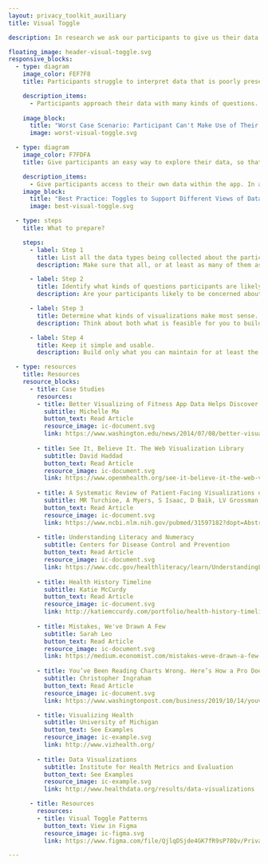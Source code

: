 ```yaml
---
layout: privacy_toolkit_auxiliary
title: Visual Toggle

description: In research we ask our participants to give us their data. Moreover, many studies have no data deletion date, so participants must trust researchers to guard their data in perpetuity. This is a big ask from participants--but what are we giving them in return? Researchers should give participants access to their own data. This practice follows the basic research principles of beneficence and respect for autonomy. In addition, if participants derive value from participating, they are more likely to stay in the study.  <br /> <br /> But don’t stop at giving participants access to their data. Help them make use of their data by giving them more than one way of viewing it. Let participants explore data in different ways to gain insights about their health. Allow participants to easily switch back and forth between different views of the data. And be upfront about the limits of the data. Make sure to tell participants that their research data cannot be used for medical self-management without the input of a medical provider.

floating_image: header-visual-toggle.svg
responsive_blocks:
  - type: diagram
    image_color: FEF7F8
    title: Participants struggle to interpret data that is poorly presented.

    description_items:
      - Participants approach their data with many kinds of questions. Presenting data in the wrong format makes it more difficult for them to answer those questions. For instance, presenting stepcount data only over the last week, or as a daily number, makes it more difficult for participants to identify trends.
      
    image_block:
      title: "Worst Case Scenario: Participant Can't Make Use of Their Data"
      image: worst-visual-toggle.svg

  - type: diagram
    image_color: F7FDFA
    title: Give participants an easy way to explore their data, so that they benefit from participating in the study.

    description_items:
      - Give participants access to their own data within the app. In addition, build ways for participants to explore their data. Think about the kinds of questions participants might want to answer. Help participants explore correlations between different data types and view data over different time frames. And keep the interface simple, so it is easy to use.  
    image_block:
      title: "Best Practice: Toggles to Support Different Views of Data"
      image: best-visual-toggle.svg

  - type: steps
    title: What to prepare?

    steps:
      - label: Step 1
        title: List all the data types being collected about the participant.
        description: Make sure that all, or at least as many of them as possible, are accessible by participants. 

      - label: Step 2
        title: Identify what kinds of questions participants are likely to have.
        description: Are your participants likely to be concerned about trends over time? What about what symptoms happen at the same time? Think through the different kinds of questions you anticipate your participants will have. Do some user research to find out what kinds of things participants want to know.    

      - label: Step 3
        title: Determine what kinds of visualizations make most sense.
        description: Think about both what is feasible for you to build and what your participants will be able to understand. Remember that many adults struggle with reading graphs, so offer options that are not graphs (like timelines of numbers). In addition, since many people have low graph literacy, choose common graph formats that people are more likely to be familiar with. Think about what axes and scales will make most sense for your users. For example, users may be less familiar with things like logarithmic scales. However, remember that some data types should be represented as raw numbers, while other types may need to be normalized or transformed in some way in order to be more easily understood.    

      - label: Step 4
        title: Keep it simple and usable.
        description: Build only what you can maintain for at least the length of the study. Although you should offer more than one option for exploring data, you don’t need to reinvent R or Excel. Instead, keep your eye on simplicity and ease of use. Small and fine-grained controls can be hard to use on a phone. Strike a balance between making visualizations informative and stripping out unnecessary detail. If needed, consider a web interface for more complex data exploration. And don’t forget to do user testing to make sure your interface is usable!    

  - type: resources
    title: Resources
    resource_blocks:
      - title: Case Studies
        resources:
        - title: Better Visualizing of Fitness App Data Helps Discover Trends, Reach Goals
          subtitle: Michelle Ma
          button_text: Read Article
          resource_image: ic-document.svg
          link: https://www.washington.edu/news/2014/07/08/better-visualizing-of-fitness-app-data-helps-discover-trends-reach-goals/
          
        - title: See It, Believe It. The Web Visualization Library
          subtitle: David Haddad
          button_text: Read Article
          resource_image: ic-document.svg
          link: https://www.openmhealth.org/see-it-believe-it-the-web-visualization-library/  
          
        - title: A Systematic Review of Patient-Facing Visualizations of Personal Health Data
          subtitle: MR Turchioe, A Myers, S Isaac, D Baik, LV Grossman, JS Ancker, RM Creber
          button_text: Read Article
          resource_image: ic-document.svg
          link: https://www.ncbi.nlm.nih.gov/pubmed/31597182?dopt=Abstract   
          
        - title: Understanding Literacy and Numeracy
          subtitle: Centers for Disease Control and Prevention
          button_text: Read Article
          resource_image: ic-document.svg
          link: https://www.cdc.gov/healthliteracy/learn/UnderstandingLiteracy.html   
          
        - title: Health History Timeline
          subtitle: Katie McCurdy
          button_text: Read Article
          resource_image: ic-document.svg
          link: http://katiemccurdy.com/portfolio/health-history-timeline/
          
        - title: Mistakes, We've Drawn A Few
          subtitle: Sarah Leo
          button_text: Read Article
          resource_image: ic-document.svg
          link: https://medium.economist.com/mistakes-weve-drawn-a-few-8cdd8a42d368
 
        - title: You’ve Been Reading Charts Wrong. Here’s How a Pro Does It.
          subtitle: Christopher Ingraham
          button_text: Read Article
          resource_image: ic-document.svg
          link: https://www.washingtonpost.com/business/2019/10/14/youve-been-reading-charts-wrong-heres-how-pro-does-it/ 

        - title: Visualizing Health
          subtitle: University of Michigan
          button_text: See Examples
          resource_image: ic-example.svg
          link: http://www.vizhealth.org/
          
        - title: Data Visualizations
          subtitle: Institute for Health Metrics and Evaluation
          button_text: See Examples
          resource_image: ic-example.svg
          link: http://www.healthdata.org/results/data-visualizations

      - title: Resources
        resources:
        - title: Visual Toggle Patterns
          button_text: View in Figma
          resource_image: ic-figma.svg
          link: https://www.figma.com/file/QjlqDSjde4GK7fR9sP78Qv/Privacy-Toolkit--Public-to-Webpage?node-id=44%3A16

---
```

